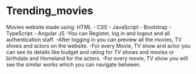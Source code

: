 # Trending_movies

Movies website made using: HTML - CSS - JavaScript - Bootstrap -TypeScript - Angular JS -You can Register, log in and logout and all authentication staff. -After logging in you can preview all the movies, TV shows and actors on the website. -For every Movie, TV show and actor you can see its details like budget and rating for TV shows and movies or birthdate and Homeland for the actors. -For every movie, TV show you will see the similar works which you can navigate between.
